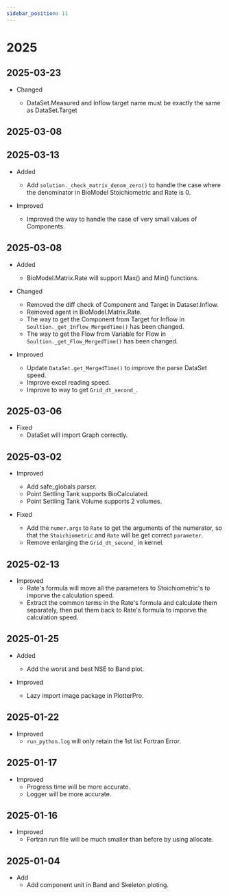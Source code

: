 ```yaml
---
sidebar_position: 11
---
```


# 2025

<!--
filelock
https://blog.csdn.net/csdn_xmj/article/details/138040620

# TODO: _build_fortran_biomatrix_kernel_input 应改为异步 2024.09.10
python | filelock，一个超酷的 Python 库！
# TODO Inflow 的画图待完善 2025.03.09
-->

## 2025-03-23

- Changed

  - DataSet.Measured and Inflow target name must be exactly the same as DataSet.Target

## 2025-03-08

## 2025-03-13

- Added

  - Add `solution._check_matrix_denom_zero()` to handle the case where the denominator in BioModel Stoichiometric and Rate is 0.

- Improved
  - Improved the way to handle the case of very small values of Components.

## 2025-03-08

- Added

  - BioModel.Matrix.Rate will support Max() and Min() functions.

- Changed

  - Removed the diff check of Component and Target in Dataset.Inflow.
  - Removed agent in BioModel.Matrix.Rate.
  - The way to get the Component from Target for Inflow in `Soultion._get_Inflow_MergedTime()` has been changed.
  - The way to get the Flow from Variable for Flow in `Soultion._get_Flow_MergedTime()` has been changed.

- Improved

  - Update `DataSet.get_MergedTime()` to improve the parse DataSet speed.
  - Improve excel reading speed.
  - Improve to way to get `Grid_dt_second_`.

## 2025-03-06

- Fixed
  - DataSet will import Graph correctly.

## 2025-03-02

- Improved

  - Add safe_globals parser.
  - Point Settling Tank supports BioCalculated.
  - Point Settling Tank Volume supports 2 volumes.

- Fixed

  - Add the `numer.args` to `Rate` to get the arguments of the numerator, so that the `Stoichiometric` and `Rate` will be get correct `parameter`.
  - Remove enlarging the `Grid_dt_second_` in kernel.

## 2025-02-13

- Improved
  - Rate's formula will move all the parameters to Stoichiometric's to imporve the calculation speed.
  - Extract the common terms in the Rate's formula and calculate them separately, then put them back to Rate's formula to imporve the calculation speed.

## 2025-01-25

- Added

  - Add the worst and best NSE to Band plot.

- Improved
  - Lazy import image package in PlotterPro.

## 2025-01-22

- Improved
  - `run_python.log` will only retain the 1st list Fortran Error.

## 2025-01-17

- Improved
  - Progress time will be more accurate.
  - Logger will be more accurate.

## 2025-01-16

- Improved
  - Fortran run file will be much smaller than before by using allocate.

## 2025-01-04

- Add
  - Add component unit in Band and Skeleton ploting.
